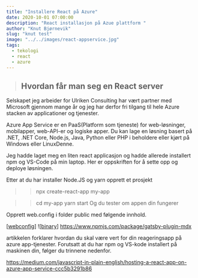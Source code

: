 ```yaml
---
title: "Installere React på Azure"
date: 2020-10-01 07:00:00
description: "React installasjon på Azue plattform "
author: "Knut Bjørnevik"
slug: "knut test"
image: "../../images/react-appservice.jpg"
tags:
  - tekologi
  - react
  - azure
---
```


>## Hvordan får man seg en React server

Selskapet jeg arbeider for Ulriken Consulting har vært partner med 
Microsoft gjennom mange år og jeg har derfor fri tilgang til hele Azure stacken av applicationer og tjenester. 

Azure App Service er en PaaS(Platform som tjeneste) for web-løsninger, mobilapper, web-API-er og logiske apper. Du kan lage en løsning basert på .NET, .NET Core, Node.js, Java, Python eller PHP i beholdere eller kjørt på Windows eller LinuxDenne. 

Jeg hadde laget meg en liten react applicasjon og hadde allerede installert npm og VS-Code på min laptop.
Her er oppskriften for å sette opp og deploye løsningen.

 Etter at du har installer Node.JS og yarn opprett et prosjekt 
 >>npx create-react-app my-app

>>   cd my-app
>>   yarn start     Og du tester om appen din fungerer

Opprett  web.config  i folder public med følgende innhold.

[[webconfig](images/web_config.jpg)]
![[binary](images/binary.jpg)]
https://www.npmjs.com/package/gatsby-plugin-mdx

 artikkelen forklarer hvordan du skal være vert for din reageringsapp på azure app-tjenester. Forutsatt at du har npm og VS-kode installert på maskinen din, følger du trinnene nedenfor.

https://medium.com/javascript-in-plain-english/hosting-a-react-app-on-azure-app-service-ccc5b3291b86
